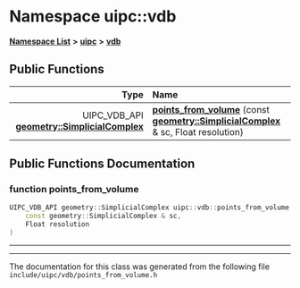 

# Namespace uipc::vdb



[**Namespace List**](namespaces.md) **>** [**uipc**](namespaceuipc.md) **>** [**vdb**](namespaceuipc_1_1vdb.md)










































## Public Functions

| Type | Name |
| ---: | :--- |
|  UIPC\_VDB\_API [**geometry::SimplicialComplex**](classuipc_1_1geometry_1_1_simplicial_complex.md) | [**points\_from\_volume**](#function-points_from_volume) (const [**geometry::SimplicialComplex**](classuipc_1_1geometry_1_1_simplicial_complex.md) & sc, Float resolution) <br> |




























## Public Functions Documentation




### function points\_from\_volume 

```C++
UIPC_VDB_API geometry::SimplicialComplex uipc::vdb::points_from_volume (
    const geometry::SimplicialComplex & sc,
    Float resolution
) 
```




<hr>

------------------------------
The documentation for this class was generated from the following file `include/uipc/vdb/points_from_volume.h`

